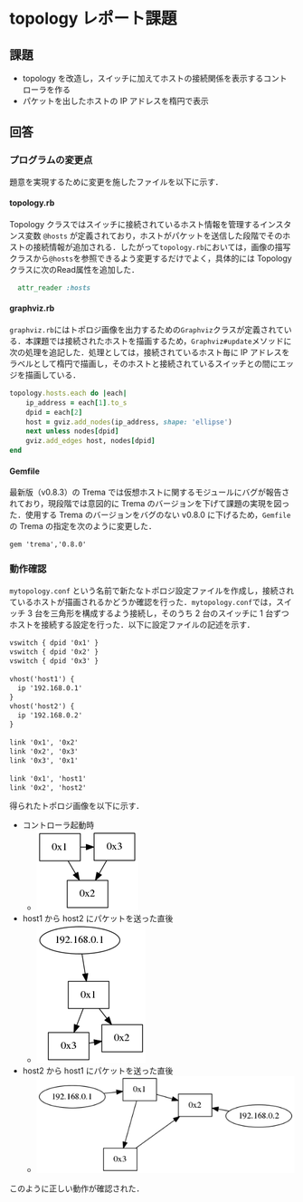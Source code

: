 # topology レポート課題

## 課題

* topology を改造し，スイッチに加えてホストの接続関係を表示するコントローラを作る
* パケットを出したホストの IP アドレスを楕円で表示

## 回答
### プログラムの変更点
題意を実現するために変更を施したファイルを以下に示す．

#### topology.rb
Topology クラスではスイッチに接続されているホスト情報を管理するインスタンス変数 `@hosts` が定義されており，ホストがパケットを送信した段階でそのホストの接続情報が追加される．したがって`topology.rb`においては，画像の描写クラスから`@hosts`を参照できるよう変更するだけでよく，具体的には Topology クラスに次のRead属性を追加した．

```ruby
  attr_reader :hosts
```

#### graphviz.rb
`graphviz.rb`にはトポロジ画像を出力するための`Graphviz`クラスが定義されている．本課題では接続されたホストを描画するため，`Graphviz#update`メソッドに次の処理を追記した．処理としては，接続されているホスト毎に IP アドレスをラベルとして楕円で描画し，そのホストと接続されているスイッチとの間にエッジを描画している．

```ruby
topology.hosts.each do |each|
	ip_address = each[1].to_s
	dpid = each[2]
	host = gviz.add_nodes(ip_address, shape: 'ellipse')
	next unless nodes[dpid]
	gviz.add_edges host, nodes[dpid]
end
```

#### Gemfile
最新版（v0.8.3）の Trema では仮想ホストに関するモジュールにバグが報告されており，現段階では意図的に Trema のバージョンを下げて課題の実現を図った．使用する Trema のバージョンをバグのない v0.8.0 に下げるため，`Gemfile` の Trema の指定を次のように変更した．

```
gem 'trema','0.8.0'
```

### 動作確認
`mytopology.conf` という名前で新たなトポロジ設定ファイルを作成し，接続されているホストが描画されるかどうか確認を行った．`mytopology.conf`では，スイッチ 3 台を三角形を構成するよう接続し，そのうち 2 台のスイッチに 1 台ずつホストを接続する設定を行った．以下に設定ファイルの記述を示す．

```
vswitch { dpid '0x1' }
vswitch { dpid '0x2' }
vswitch { dpid '0x3' }

vhost('host1') {
  ip '192.168.0.1'
} 
vhost('host2') {
  ip '192.168.0.2'
}

link '0x1', '0x2'
link '0x2', '0x3'
link '0x3', '0x1'

link '0x1', 'host1'
link '0x2', 'host2'
```

得られたトポロジ画像を以下に示す．

* コントローラ起動時
	* ![コントローラ起動時](./img/topology_0.png)
* host1 から host2 にパケットを送った直後
	* ![host1 から host2 にパケットを送った直後](./img/topology_1.png)
* host2 から host1 にパケットを送った直後
	* ![host2 から host1 にパケットを送った直後](./img/topology_2.png)

このように正しい動作が確認された．
